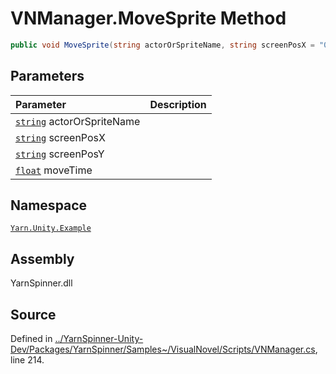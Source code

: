 <!-- This file was generated by a tool. Do not edit this file by hand. -->

# VNManager.MoveSprite Method


```csharp
public void MoveSprite(string actorOrSpriteName, string screenPosX = "0.5", string screenPosY = "0.5", float moveTime = null)
```

## Parameters
|Parameter|Description|
|:---|:---|
|[`string`](https://docs.microsoft.com/dotnet/api/System.String) actorOrSpriteName||
|[`string`](https://docs.microsoft.com/dotnet/api/System.String) screenPosX||
|[`string`](https://docs.microsoft.com/dotnet/api/System.String) screenPosY||
|[`float`](https://docs.microsoft.com/dotnet/api/System.Single) moveTime||


## Namespace
[`Yarn.Unity.Example`](/api/csharp/yarn.unity.example/README.md)

## Assembly
YarnSpinner.dll

## Source
Defined in [../YarnSpinner-Unity-Dev/Packages/YarnSpinner/Samples~/VisualNovel/Scripts/VNManager.cs](https://github.com/YarnSpinnerTool/YarnSpinner-Unity//blob/develop/Samples~/VisualNovel/Scripts/VNManager.cs#L214), line 214.
